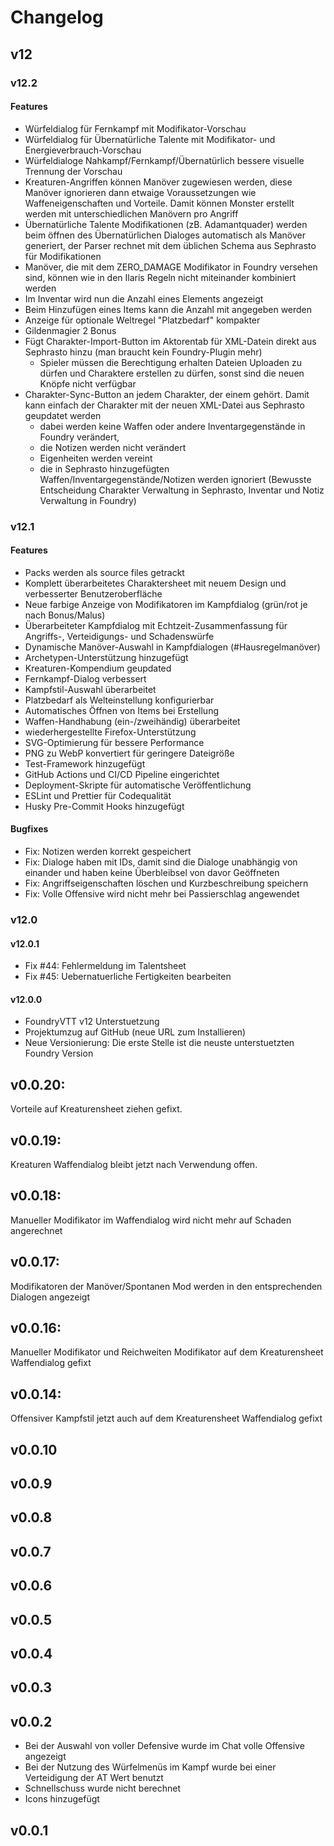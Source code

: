# Changelog

## v12

### v12.2

#### Features

-   Würfeldialog für Fernkampf mit Modifikator-Vorschau
-   Würfeldialog für Übernatürliche Talente mit Modifikator- und Energieverbrauch-Vorschau
-   Würfeldialoge Nahkampf/Fernkampf/Übernatürlich bessere visuelle Trennung der Vorschau
-   Kreaturen-Angriffen können Manöver zugewiesen werden, diese Manöver ignorieren
    dann etwaige Voraussetzungen wie Waffeneigenschaften und Vorteile. Damit können Monster erstellt werden mit unterschiedlichen Manövern pro Angriff
-   Übernatürliche Talente Modifikationen (zB. Adamantquader) werden beim öffnen des Übernatürlichen Dialoges automatisch als Manöver generiert, der Parser rechnet mit dem üblichen Schema aus Sephrasto für Modifikationen
-   Manöver, die mit dem ZERO_DAMAGE Modifikator in Foundry versehen sind, können wie in den Ilaris Regeln nicht miteinander kombiniert werden
-   Im Inventar wird nun die Anzahl eines Elements angezeigt
-   Beim Hinzufügen eines Items kann die Anzahl mit angegeben werden
-   Anzeige für optionale Weltregel "Platzbedarf" kompakter
-   Gildenmagier 2 Bonus
-   Fügt Charakter-Import-Button im Aktorentab für XML-Datein direkt aus Sephrasto hinzu (man braucht kein Foundry-Plugin mehr)
    -   Spieler müssen die Berechtigung erhalten Dateien Uploaden zu dürfen und Charaktere erstellen zu dürfen, sonst sind die neuen Knöpfe nicht verfügbar
-   Charakter-Sync-Button an jedem Charakter, der einem gehört. Damit kann einfach der Charakter mit der neuen XML-Datei aus Sephrasto geupdatet werden
    -   dabei werden keine Waffen oder andere Inventargegenstände in Foundry verändert,
    -   die Notizen werden nicht verändert
    -   Eigenheiten werden vereint
    -   die in Sephrasto hinzugefügten Waffen/Inventargegenstände/Notizen werden ignoriert (Bewusste Entscheidung Charakter Verwaltung in Sephrasto, Inventar und Notiz Verwaltung in Foundry)

### v12.1

#### Features

-   Packs werden als source files getrackt
-   Komplett überarbeitetes Charaktersheet mit neuem Design und verbesserter Benutzeroberfläche
-   Neue farbige Anzeige von Modifikatoren im Kampfdialog (grün/rot je nach Bonus/Malus)
-   Überarbeiteter Kampfdialog mit Echtzeit-Zusammenfassung für Angriffs-, Verteidigungs- und Schadenswürfe
-   Dynamische Manöver-Auswahl in Kampfdialogen (#Hausregelmanöver)
-   Archetypen-Unterstützung hinzugefügt
-   Kreaturen-Kompendium geupdated
-   Fernkampf-Dialog verbessert
-   Kampfstil-Auswahl überarbeitet
-   Platzbedarf als Welteinstellung konfigurierbar
-   Automatisches Öffnen von Items bei Erstellung
-   Waffen-Handhabung (ein-/zweihändig) überarbeitet
-   wiederhergestellte Firefox-Unterstützung
-   SVG-Optimierung für bessere Performance
-   PNG zu WebP konvertiert für geringere Dateigröße
-   Test-Framework hinzugefügt
-   GitHub Actions und CI/CD Pipeline eingerichtet
-   Deployment-Skripte für automatische Veröffentlichung
-   ESLint und Prettier für Codequalität
-   Husky Pre-Commit Hooks hinzugefügt

#### Bugfixes

-   Fix: Notizen werden korrekt gespeichert
-   Fix: Dialoge haben mit IDs, damit sind die Dialoge unabhängig von einander und haben keine Überbleibsel von davor Geöffneten
-   Fix: Angriffseigenschaften löschen und Kurzbeschreibung speichern
-   Fix: Volle Offensive wird nicht mehr bei Passierschlag angewendet

### v12.0

#### v12.0.1

-   Fix #44: Fehlermeldung im Talentsheet
-   Fix #45: Uebernatuerliche Fertigkeiten bearbeiten

#### v12.0.0

-   FoundryVTT v12 Unterstuetzung
-   Projektumzug auf GitHub (neue URL zum Installieren)
-   Neue Versionierung: Die erste Stelle ist die neuste unterstuetzten Foundry Version

## v0.0.20:

Vorteile auf Kreaturensheet ziehen gefixt.

## v0.0.19:

Kreaturen Waffendialog bleibt jetzt nach Verwendung offen.

## v0.0.18:

Manueller Modifikator im Waffendialog wird nicht mehr auf Schaden angerechnet

## v0.0.17:

Modifikatoren der Manöver/Spontanen Mod werden in den entsprechenden Dialogen angezeigt

## v0.0.16:

Manueller Modifikator und Reichweiten Modifikator auf dem Kreaturensheet Waffendialog gefixt

## v0.0.14:

Offensiver Kampfstil jetzt auch auf dem Kreaturensheet Waffendialog gefixt

## v0.0.10

## v0.0.9

## v0.0.8

## v0.0.7

## v0.0.6

## v0.0.5

## v0.0.4

## v0.0.3

## v0.0.2

-   Bei der Auswahl von voller Defensive wurde im Chat volle Offensive angezeigt
-   Bei der Nutzung des Würfelmenüs im Kampf wurde bei einer Verteidigung der AT Wert benutzt
-   Schnellschuss wurde nicht berechnet
-   Icons hinzugefügt

## v0.0.1
